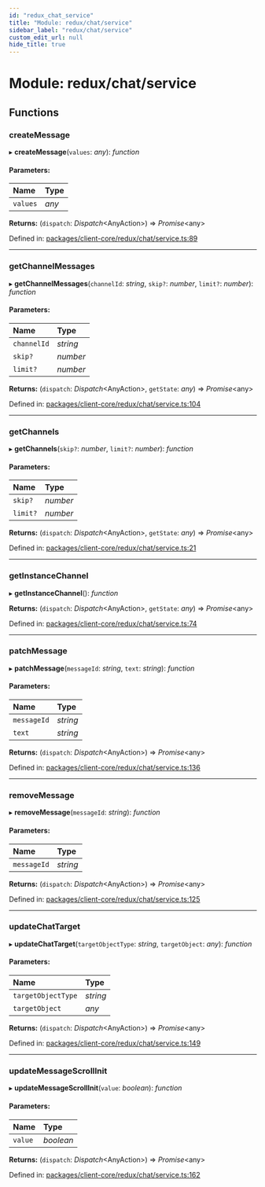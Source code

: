 ```yaml
---
id: "redux_chat_service"
title: "Module: redux/chat/service"
sidebar_label: "redux/chat/service"
custom_edit_url: null
hide_title: true
---
```


# Module: redux/chat/service

## Functions

### createMessage

▸ **createMessage**(`values`: *any*): *function*

#### Parameters:

Name | Type |
:------ | :------ |
`values` | *any* |

**Returns:** (`dispatch`: *Dispatch*<AnyAction\>) => *Promise*<any\>

Defined in: [packages/client-core/redux/chat/service.ts:89](https://github.com/xr3ngine/xr3ngine/blob/66a84a950/packages/client-core/redux/chat/service.ts#L89)

___

### getChannelMessages

▸ **getChannelMessages**(`channelId`: *string*, `skip?`: *number*, `limit?`: *number*): *function*

#### Parameters:

Name | Type |
:------ | :------ |
`channelId` | *string* |
`skip?` | *number* |
`limit?` | *number* |

**Returns:** (`dispatch`: *Dispatch*<AnyAction\>, `getState`: *any*) => *Promise*<any\>

Defined in: [packages/client-core/redux/chat/service.ts:104](https://github.com/xr3ngine/xr3ngine/blob/66a84a950/packages/client-core/redux/chat/service.ts#L104)

___

### getChannels

▸ **getChannels**(`skip?`: *number*, `limit?`: *number*): *function*

#### Parameters:

Name | Type |
:------ | :------ |
`skip?` | *number* |
`limit?` | *number* |

**Returns:** (`dispatch`: *Dispatch*<AnyAction\>, `getState`: *any*) => *Promise*<any\>

Defined in: [packages/client-core/redux/chat/service.ts:21](https://github.com/xr3ngine/xr3ngine/blob/66a84a950/packages/client-core/redux/chat/service.ts#L21)

___

### getInstanceChannel

▸ **getInstanceChannel**(): *function*

**Returns:** (`dispatch`: *Dispatch*<AnyAction\>, `getState`: *any*) => *Promise*<any\>

Defined in: [packages/client-core/redux/chat/service.ts:74](https://github.com/xr3ngine/xr3ngine/blob/66a84a950/packages/client-core/redux/chat/service.ts#L74)

___

### patchMessage

▸ **patchMessage**(`messageId`: *string*, `text`: *string*): *function*

#### Parameters:

Name | Type |
:------ | :------ |
`messageId` | *string* |
`text` | *string* |

**Returns:** (`dispatch`: *Dispatch*<AnyAction\>) => *Promise*<any\>

Defined in: [packages/client-core/redux/chat/service.ts:136](https://github.com/xr3ngine/xr3ngine/blob/66a84a950/packages/client-core/redux/chat/service.ts#L136)

___

### removeMessage

▸ **removeMessage**(`messageId`: *string*): *function*

#### Parameters:

Name | Type |
:------ | :------ |
`messageId` | *string* |

**Returns:** (`dispatch`: *Dispatch*<AnyAction\>) => *Promise*<any\>

Defined in: [packages/client-core/redux/chat/service.ts:125](https://github.com/xr3ngine/xr3ngine/blob/66a84a950/packages/client-core/redux/chat/service.ts#L125)

___

### updateChatTarget

▸ **updateChatTarget**(`targetObjectType`: *string*, `targetObject`: *any*): *function*

#### Parameters:

Name | Type |
:------ | :------ |
`targetObjectType` | *string* |
`targetObject` | *any* |

**Returns:** (`dispatch`: *Dispatch*<AnyAction\>) => *Promise*<any\>

Defined in: [packages/client-core/redux/chat/service.ts:149](https://github.com/xr3ngine/xr3ngine/blob/66a84a950/packages/client-core/redux/chat/service.ts#L149)

___

### updateMessageScrollInit

▸ **updateMessageScrollInit**(`value`: *boolean*): *function*

#### Parameters:

Name | Type |
:------ | :------ |
`value` | *boolean* |

**Returns:** (`dispatch`: *Dispatch*<AnyAction\>) => *Promise*<any\>

Defined in: [packages/client-core/redux/chat/service.ts:162](https://github.com/xr3ngine/xr3ngine/blob/66a84a950/packages/client-core/redux/chat/service.ts#L162)
